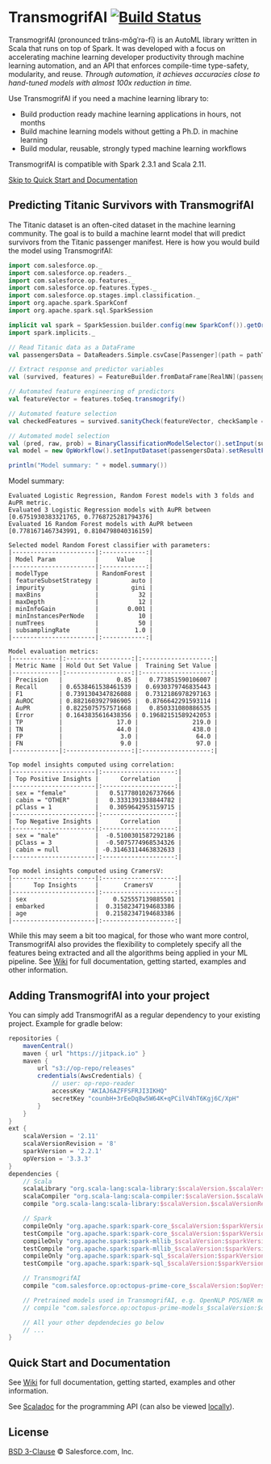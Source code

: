 # TransmogrifAI [![Build Status](https://travis-ci.com/salesforce/TransmogrifAI.svg?token=Ex9czVEUD7AzPTmVh6iX&branch=master)](https://travis-ci.com/salesforce/TransmogrifAI)

TransmogrifAI (pronounced trăns-mŏgˈrə-fī) is an AutoML library written in Scala that runs on top of Spark. It was developed with a focus on accelerating machine learning developer productivity through machine learning automation, and an API that enforces compile-time type-safety, modularity, and reuse.
_Through automation, it achieves accuracies close to hand-tuned models with almost 100x reduction in time._

Use TransmogrifAI if you need a machine learning library to:

* Build production ready machine learning applications in hours, not months
* Build machine learning models without getting a Ph.D. in machine learning
* Build modular, reusable, strongly typed machine learning workflows

TransmogrifAI is compatible with Spark 2.3.1 and Scala 2.11.

[Skip to Quick Start and Documentation](https://github.com/salesforce/TransmogrifAI#quick-start-and-documentation)

## Predicting Titanic Survivors with TransmogrifAI

The Titanic dataset is an often-cited dataset in the machine learning community. The goal is to build a machine learnt model that will predict survivors from the Titanic passenger manifest. Here is how you would build the model using TransmogrifAI:

```scala
import com.salesforce.op._
import com.salesforce.op.readers._
import com.salesforce.op.features._
import com.salesforce.op.features.types._
import com.salesforce.op.stages.impl.classification._
import org.apache.spark.SparkConf
import org.apache.spark.sql.SparkSession

implicit val spark = SparkSession.builder.config(new SparkConf()).getOrCreate()
import spark.implicits._

// Read Titanic data as a DataFrame
val passengersData = DataReaders.Simple.csvCase[Passenger](path = pathToData).readDataset().toDF()

// Extract response and predictor variables
val (survived, features) = FeatureBuilder.fromDataFrame[RealNN](passengersData, response = "survived")

// Automated feature engineering of predictors
val featureVector = features.toSeq.transmogrify()

// Automated feature selection
val checkedFeatures = survived.sanityCheck(featureVector, checkSample = 1.0, sampleSeed = 42, removeBadFeatures = true)

// Automated model selection
val (pred, raw, prob) = BinaryClassificationModelSelector().setInput(survived, checkedFeatures).getOutput()
val model = new OpWorkflow().setInputDataset(passengersData).setResultFeatures(pred).train()

println("Model summary: " + model.summary())
```
Model summary:

```
Evaluated Logistic Regression, Random Forest models with 3 folds and AuPR metric.
Evaluated 3 Logistic Regression models with AuPR between [0.6751930383321765, 0.7768725281794376]
Evaluated 16 Random Forest models with AuPR between [0.7781671467343991, 0.8104798040316159]

Selected model Random Forest classifier with parameters:
|-----------------------|:------------:|
| Model Param           |     Value    |
|-----------------------|:------------:|
| modelType             | RandomForest |
| featureSubsetStrategy |         auto |
| impurity              |         gini |
| maxBins               |           32 |
| maxDepth              |           12 |
| minInfoGain           |        0.001 |
| minInstancesPerNode   |           10 |
| numTrees              |           50 |
| subsamplingRate       |          1.0 |
|-----------------------|:------------:|

Model evaluation metrics:
|-------------|:------------------:|:-------------------:|
| Metric Name | Hold Out Set Value |  Training Set Value |
|-------------|:------------------:|:-------------------:|
| Precision   |               0.85 |   0.773851590106007 |
| Recall      | 0.6538461538461539 |  0.6930379746835443 |
| F1          | 0.7391304347826088 |  0.7312186978297163 |
| AuROC       | 0.8821603927986905 |  0.8766642291593114 |
| AuPR        | 0.8225075757571668 |   0.850331080886535 |
| Error       | 0.1643835616438356 | 0.19682151589242053 |
| TP          |               17.0 |               219.0 |
| TN          |               44.0 |               438.0 |
| FP          |                3.0 |                64.0 |
| FN          |                9.0 |                97.0 |
|-------------|:------------------:|:-------------------:|

Top model insights computed using correlation:
|-----------------------|:--------------------:|
| Top Positive Insights |      Correlation     |
|-----------------------|:--------------------:|
| sex = "female"        |   0.5177801026737666 |
| cabin = "OTHER"       |   0.3331391338844782 |
| pClass = 1            |   0.3059642953159715 |
|-----------------------|:--------------------:|
| Top Negative Insights |      Correlation     |
|-----------------------|:--------------------:|
| sex = "male"          |  -0.5100301587292186 |
| pClass = 3            |  -0.5075774968534326 |
| cabin = null          | -0.31463114463832633 |
|-----------------------|:--------------------:|

Top model insights computed using CramersV:
|-----------------------|:--------------------:|
|      Top Insights     |       CramersV       |
|-----------------------|:--------------------:|
| sex                   |    0.525557139885501 |
| embarked              |  0.31582347194683386 |
| age                   |  0.21582347194683386 |
|-----------------------|:--------------------:|
```

While this may seem a bit too magical, for those who want more control, TransmogrifAI also provides the flexibility to completely specify all the features being extracted and all the algorithms being applied in your ML pipeline. See [Wiki](https://github.com/salesforce/TransmogrifAI/wiki) for full documentation, getting started, examples and other information.


## Adding TransmogrifAI into your project
You can simply add TransmogrifAI as a regular dependency to your existing project. Example for gradle below:

```groovy
repositories {
    mavenCentral()
    maven { url "https://jitpack.io" }
    maven {
        url "s3://op-repo/releases"
        credentials(AwsCredentials) {
            // user: op-repo-reader
            accessKey "AKIAJ6AZFFSFRJI3IKHQ"
            secretKey "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"
        }
    }
}
ext {
    scalaVersion = '2.11'
    scalaVersionRevision = '8'
    sparkVersion = '2.2.1'
    opVersion = '3.3.3'
}
dependencies {
    // Scala
    scalaLibrary "org.scala-lang:scala-library:$scalaVersion.$scalaVersionRevision"
    scalaCompiler "org.scala-lang:scala-compiler:$scalaVersion.$scalaVersionRevision"
    compile "org.scala-lang:scala-library:$scalaVersion.$scalaVersionRevision"

    // Spark
    compileOnly "org.apache.spark:spark-core_$scalaVersion:$sparkVersion"
    testCompile "org.apache.spark:spark-core_$scalaVersion:$sparkVersion"
    compileOnly "org.apache.spark:spark-mllib_$scalaVersion:$sparkVersion"
    testCompile "org.apache.spark:spark-mllib_$scalaVersion:$sparkVersion"
    compileOnly "org.apache.spark:spark-sql_$scalaVersion:$sparkVersion"
    testCompile "org.apache.spark:spark-sql_$scalaVersion:$sparkVersion"

    // TransmogrifAI
    compile "com.salesforce.op:octopus-prime-core_$scalaVersion:$opVersion"

    // Pretrained models used in TransmogrifAI, e.g. OpenNLP POS/NER models etc. (optional)
    // compile "com.salesforce.op:octopus-prime-models_$scalaVersion:$opVersion"

    // All your other depdendecies go below
    // ...
}
```

## Quick Start and Documentation

See [Wiki](https://github.com/salesforce/TransmogrifAI/wiki) for full documentation, getting started, examples and other information.

See [Scaladoc](https://op-docs.herokuapp.com/scaladoc/#package) for the programming API (can also be viewed [locally](docs/README.md)).

## License

[BSD 3-Clause](LICENSE.txt) © Salesforce.com, Inc.
